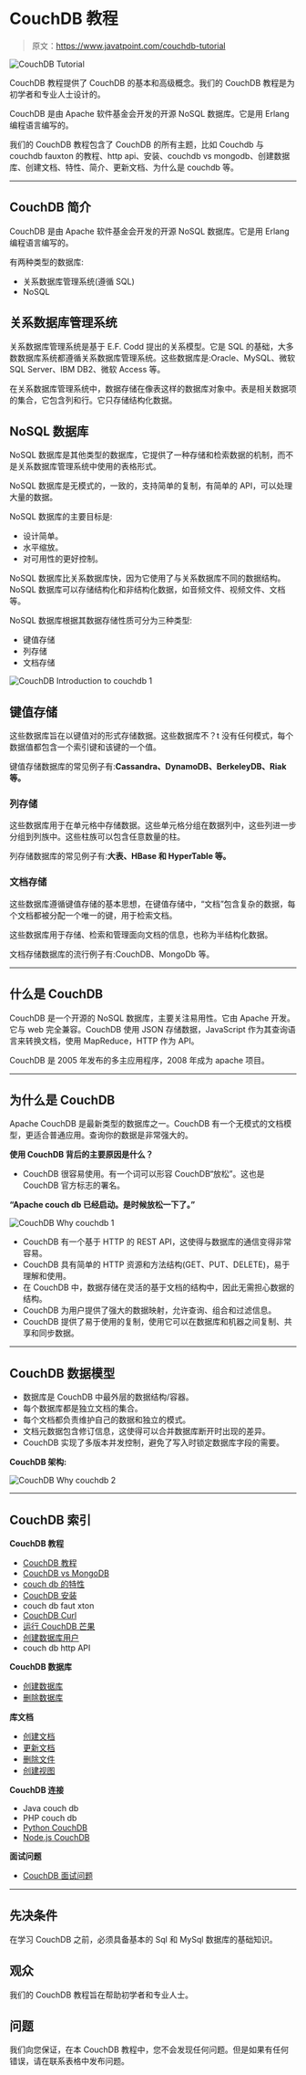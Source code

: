 # CouchDB 教程

> 原文：<https://www.javatpoint.com/couchdb-tutorial>

![CouchDB Tutorial](img/09dff9bb01341cb22d99dd8f0d552a48.png)

CouchDB 教程提供了 CouchDB 的基本和高级概念。我们的 CouchDB 教程是为初学者和专业人士设计的。

CouchDB 是由 Apache 软件基金会开发的开源 NoSQL 数据库。它是用 Erlang 编程语言编写的。

我们的 CouchDB 教程包含了 CouchDB 的所有主题，比如 Couchdb 与 couchdb fauxton 的教程、http api、安装、couchdb vs mongodb、创建数据库、创建文档、特性、简介、更新文档、为什么是 couchdb 等。

* * *

## CouchDB 简介

CouchDB 是由 Apache 软件基金会开发的开源 NoSQL 数据库。它是用 Erlang 编程语言编写的。

有两种类型的数据库:

*   关系数据库管理系统(遵循 SQL)
*   NoSQL

## 关系数据库管理系统

关系数据库管理系统是基于 E.F. Codd 提出的关系模型。它是 SQL 的基础，大多数数据库系统都遵循关系数据库管理系统。这些数据库是:Oracle、MySQL、微软 SQL Server、IBM DB2、微软 Access 等。

在关系数据库管理系统中，数据存储在像表这样的数据库对象中。表是相关数据项的集合，它包含列和行。它只存储结构化数据。

## NoSQL 数据库

NoSQL 数据库是其他类型的数据库，它提供了一种存储和检索数据的机制，而不是关系数据库管理系统中使用的表格形式。

NoSQL 数据库是无模式的，一致的，支持简单的复制，有简单的 API，可以处理大量的数据。

NoSQL 数据库的主要目标是:

*   设计简单。
*   水平缩放。
*   对可用性的更好控制。

NoSQL 数据库比关系数据库快，因为它使用了与关系数据库不同的数据结构。NoSQL 数据库可以存储结构化和非结构化数据，如音频文件、视频文件、文档等。

NoSQL 数据库根据其数据存储性质可分为三种类型:

*   键值存储
*   列存储
*   文档存储

![CouchDB Introduction to couchdb 1](img/a3c930a42bd4aaa09ab02ffd2a4ba11d.png)

## 键值存储

这些数据库旨在以键值对的形式存储数据。这些数据库不？t 没有任何模式，每个数据值都包含一个索引键和该键的一个值。

键值存储数据库的常见例子有:**Cassandra、DynamoDB、BerkeleyDB、Riak 等。**

### 列存储

这些数据库用于在单元格中存储数据。这些单元格分组在数据列中，这些列进一步分组到列族中。这些柱族可以包含任意数量的柱。

列存储数据库的常见例子有:**大表、HBase 和 HyperTable 等。**

### 文档存储

这些数据库遵循键值存储的基本思想，在键值存储中，“文档”包含复杂的数据，每个文档都被分配一个唯一的键，用于检索文档。

这些数据库用于存储、检索和管理面向文档的信息，也称为半结构化数据。

文档存储数据库的流行例子有:CouchDB、MongoDb 等。

* * *

## 什么是 CouchDB

CouchDB 是一个开源的 NoSQL 数据库，主要关注易用性。它由 Apache 开发。它与 web 完全兼容。CouchDB 使用 JSON 存储数据，JavaScript 作为其查询语言来转换文档，使用 MapReduce，HTTP 作为 API。

CouchDB 是 2005 年发布的多主应用程序，2008 年成为 apache 项目。

* * *

## 为什么是 CouchDB

Apache CouchDB 是最新类型的数据库之一。CouchDB 有一个无模式的文档模型，更适合普通应用。查询你的数据是非常强大的。

**使用 CouchDB 背后的主要原因是什么？**

*   CouchDB 很容易使用。有一个词可以形容 CouchDB“放松”。这也是 CouchDB 官方标志的署名。

**“Apache couch db 已经启动。是时候放松一下了。”**

![CouchDB Why couchdb 1](img/43161f5d79dc3f6d78e258fd4846ead7.png)

*   CouchDB 有一个基于 HTTP 的 REST API，这使得与数据库的通信变得非常容易。
*   CouchDB 具有简单的 HTTP 资源和方法结构(GET、PUT、DELETE)，易于理解和使用。
*   在 CouchDB 中，数据存储在灵活的基于文档的结构中，因此无需担心数据的结构。
*   CouchDB 为用户提供了强大的数据映射，允许查询、组合和过滤信息。
*   CouchDB 提供了易于使用的复制，使用它可以在数据库和机器之间复制、共享和同步数据。

* * *

## CouchDB 数据模型

*   数据库是 CouchDB 中最外层的数据结构/容器。
*   每个数据库都是独立文档的集合。
*   每个文档都负责维护自己的数据和独立的模式。
*   文档元数据包含修订信息，这使得可以合并数据库断开时出现的差异。
*   CouchDB 实现了多版本并发控制，避免了写入时锁定数据库字段的需要。

**CouchDB 架构:**

![CouchDB Why couchdb 2](img/70e784e70bc6361f848d1107beb4c66d.png)

* * *

## CouchDB 索引

**CouchDB 教程**

*   [CouchDB 教程](couchdb-tutorial)
*   [CouchDB vs MongoDB](couchdb-vs-mongodb)
*   [couch db 的特性](features-of-couchdb)
*   [CouchDB 安装](couchdb-installation)
*   couch db faut xton
*   [CouchDB Curl](couchdb-curl)
*   [运行 CouchDB 芒果](run-couchdb-query-with-mango)
*   [创建数据库用户](couchdb-create-a-database-user)
*   couch db http API

**CouchDB 数据库**

*   [创建数据库](couchdb-create-database)
*   [删除数据库](couchdb-delete-database)

**库文档**

*   [创建文档](couchdb-create-document)
*   [更新文档](couchdb-update-document)
*   [删除文件](couchdb-delete-document)
*   [创建视图](couchdb-create-view)

**CouchDB 连接**

*   Java couch db
*   PHP couch db
*   [Python CouchDB](python-couchdb)
*   [Node.js CouchDB](nodejs-couchdb)

**面试问题**

*   [CouchDB 面试问题](couchdb-interview-questions)

* * *

## 先决条件

在学习 CouchDB 之前，必须具备基本的 Sql 和 MySql 数据库的基础知识。

## 观众

我们的 CouchDB 教程旨在帮助初学者和专业人士。

## 问题

我们向您保证，在本 CouchDB 教程中，您不会发现任何问题。但是如果有任何错误，请在联系表格中发布问题。